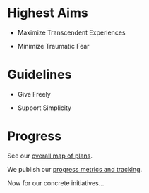 
# Highest Aims

* Maximize Transcendent Experiences

* Minimize Traumatic Fear

# Guidelines

* Give Freely

* Support Simplicity

# Progress

See our [overall map of plans](https://observablehq.com/d/83a90a6d6cd11999?loadTaskUrl=https://raw.githubusercontent.com/trentlarson/lives-of-gifts/master/project.task.yaml).

We publish our [progress metrics and tracking](/progress).

Now for our concrete initiatives...
